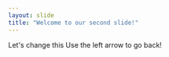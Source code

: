 ```yaml
---
layout: slide
title: "Welcome to our second slide!"
---
```

Let's change this
Use the left arrow to go back!
